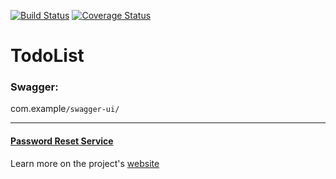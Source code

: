 [![Build Status](https://travis-ci.com/rsh-12/todo-api.svg?branch=main)](https://travis-ci.com/rsh-12/todo-api)
[![Coverage Status](https://coveralls.io/repos/github/rsh-12/todo-api/badge.svg?branch=main)](https://coveralls.io/github/rsh-12/todo-api?branch=main)

# TodoList

### **Swagger:** 
 com.example`/swagger-ui/`


---
#### [Password Reset Service](https://github.com/rsh-12/password-reset-service)
Learn more on the project's [website](https://rsh-12.github.io/todo-api/)


